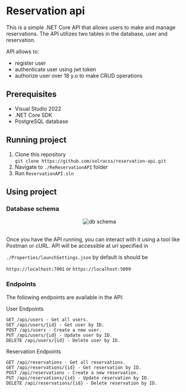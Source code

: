 # Reservation api

This is a simple .NET Core API that allows users to make and manage reservations. The API utilizes two tables in the database, user and reservation.

API allows to:
* register user
* authenticate user using jwt token
* authorize user over 18 y.o to make CRUD operations


## Prerequisites
* Visual Studio 2022
* .NET Core SDK
* PostgreSQL database

## Running project
1. Clone this repository<br/>
`git clone https://github.com/solracss/reservation-api.git`
2. Navigate to `./ReReservationAPI` folder
3. Run `ReservationAPI.sln`

## Using project

### Database schema
<p align="center">
 <img align ="center "src="https://i.imgur.com/JPsyHgD.png" alt="db schema">
</p>
<br>
Once you have the API running, you can interact with it using a tool like Postman or cURL. 
API will be accessible at url specified in 

`./Properties/launchSettings.json` 
by default is should be 

`https://localhost:7001` or `https://localhost:5009`

### Endpoints

The following endpoints are available in the API:

User Endpoints

    GET /api/users - Get all users.
    GET /api/users/{id} - Get user by ID.
    POST /api/users - Create a new user.
    PUT /api/users/{id} - Update user by ID.
    DELETE /api/users/{id} - Delete user by ID.

Reservation Endpoints

    GET /api/reservations - Get all reservations.
    GET /api/reservations/{id} - Get reservation by ID.
    POST /api/reservations - Create a new reservation.
    PUT /api/reservations/{id} - Update reservation by ID.
    DELETE /api/reservations/{id} - Delete reservation by ID.
